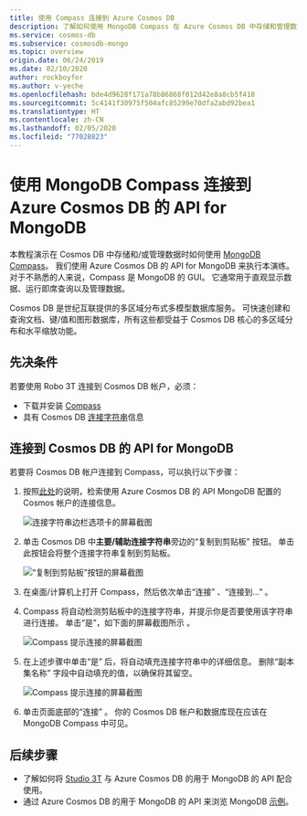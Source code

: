 ```yaml
---
title: 使用 Compass 连接到 Azure Cosmos DB
description: 了解如何使用 MongoDB Compass 在 Azure Cosmos DB 中存储和管理数据。
ms.service: cosmos-db
ms.subservice: cosmosdb-mongo
ms.topic: overview
origin.date: 06/24/2019
ms.date: 02/10/2020
author: rockboyfor
ms.author: v-yeche
ms.openlocfilehash: bde4d9628f171a78b86868f012d42e8a8cb5f418
ms.sourcegitcommit: 5c4141f30975f504afc85299e70dfa2abd92bea1
ms.translationtype: HT
ms.contentlocale: zh-CN
ms.lasthandoff: 02/05/2020
ms.locfileid: "77028823"
---
```

# <a name="use-mongodb-compass-to-connect-to-azure-cosmos-dbs-api-for-mongodb"></a>使用 MongoDB Compass 连接到 Azure Cosmos DB 的 API for MongoDB 

本教程演示在 Cosmos DB 中存储和/或管理数据时如何使用 [MongoDB Compass](https://www.mongodb.com/products/compass)。 我们使用 Azure Cosmos DB 的 API for MongoDB 来执行本演练。 对于不熟悉的人来说，Compass 是 MongoDB 的 GUI。 它通常用于直观显示数据、运行即席查询以及管理数据。 

Cosmos DB 是世纪互联提供的多区域分布式多模型数据库服务。 可快速创建和查询文档、键/值和图形数据库，所有这些都受益于 Cosmos DB 核心的多区域分布和水平缩放功能。

## <a name="pre-requisites"></a>先决条件 
若要使用 Robo 3T 连接到 Cosmos DB 帐户，必须：

* 下载并安装 [Compass](https://www.mongodb.com/download-center/compass?jmp=hero)
* 具有 Cosmos DB [连接字符串](connect-mongodb-account.md)信息

## <a name="connect-to-cosmos-dbs-api-for-mongodb"></a>连接到 Cosmos DB 的 API for MongoDB 
若要将 Cosmos DB 帐户连接到 Compass，可以执行以下步骤：

1. 按照[此处](connect-mongodb-account.md)的说明，检索使用 Azure Cosmos DB 的 API MongoDB 配置的 Cosmos 帐户的连接信息。

    ![连接字符串边栏选项卡的屏幕截图](./media/mongodb-compass/mongodb-compass-connection.png)

2. 单击 Cosmos DB 中**主要/辅助连接字符串**旁边的“复制到剪贴板”  按钮。 单击此按钮会将整个连接字符串复制到剪贴板。 

    ![“复制到剪贴板”按钮的屏幕截图](./media/mongodb-compass/mongodb-connection-copy.png)

3. 在桌面/计算机上打开 Compass，然后依次单击“连接”  、“连接到...”  。 

4. Compass 将自动检测剪贴板中的连接字符串，并提示你是否要使用该字符串进行连接。 单击“是”，如下面的屏幕截图所示  。

    ![Compass 提示连接的屏幕截图](./media/mongodb-compass/mongodb-compass-detect.png)

5. 在上述步骤中单击“是”  后，将自动填充连接字符串中的详细信息。 删除“副本集名称”  字段中自动填充的值，以确保将其留空。 

    ![Compass 提示连接的屏幕截图](./media/mongodb-compass/mongodb-compass-replica.png)

6. 单击页面底部的“连接”  。 你的 Cosmos DB 帐户和数据库现在应该在 MongoDB Compass 中可见。

## <a name="next-steps"></a>后续步骤

- 了解如何将 [Studio 3T](mongodb-mongochef.md) 与 Azure Cosmos DB 的用于 MongoDB 的 API 配合使用。
- 通过 Azure Cosmos DB 的用于 MongoDB 的 API 来浏览 MongoDB [示例](mongodb-samples.md)。

<!-- Update_Description: update meta properties, wording update, update link -->